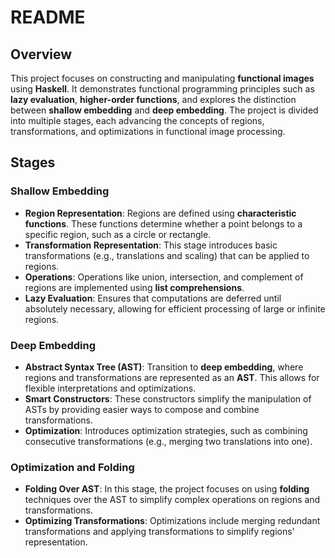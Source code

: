 # README

## Overview

This project focuses on constructing and manipulating **functional images** using **Haskell**. It demonstrates functional programming principles such as **lazy evaluation**, **higher-order functions**, and explores the distinction between **shallow embedding** and **deep embedding**. The project is divided into multiple stages, each advancing the concepts of regions, transformations, and optimizations in functional image processing.

## Stages

### Shallow Embedding
- **Region Representation**: Regions are defined using **characteristic functions**. These functions determine whether a point belongs to a specific region, such as a circle or rectangle.
- **Transformation Representation**: This stage introduces basic transformations (e.g., translations and scaling) that can be applied to regions.
- **Operations**: Operations like union, intersection, and complement of regions are implemented using **list comprehensions**.
- **Lazy Evaluation**: Ensures that computations are deferred until absolutely necessary, allowing for efficient processing of large or infinite regions.
  
### Deep Embedding
- **Abstract Syntax Tree (AST)**: Transition to **deep embedding**, where regions and transformations are represented as an **AST**. This allows for flexible interpretations and optimizations.
- **Smart Constructors**: These constructors simplify the manipulation of ASTs by providing easier ways to compose and combine transformations.
- **Optimization**: Introduces optimization strategies, such as combining consecutive transformations (e.g., merging two translations into one).

### Optimization and Folding
- **Folding Over AST**: In this stage, the project focuses on using **folding** techniques over the AST to simplify complex operations on regions and transformations.
- **Optimizing Transformations**: Optimizations include merging redundant transformations and applying transformations to simplify regions' representation.